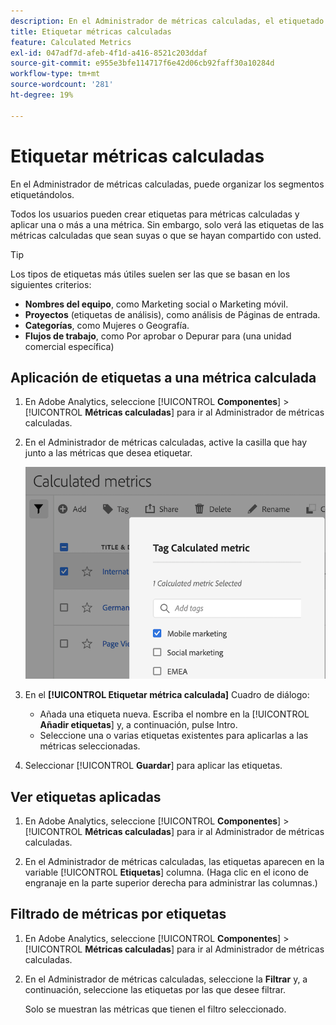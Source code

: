```yaml
---
description: En el Administrador de métricas calculadas, el etiquetado de segmentos le permite organizarlos.
title: Etiquetar métricas calculadas
feature: Calculated Metrics
exl-id: 047adf7d-afeb-4f1d-a416-8521c203ddaf
source-git-commit: e955e3bfe114717f6e42d06cb92faff30a10284d
workflow-type: tm+mt
source-wordcount: '281'
ht-degree: 19%

---
```


# Etiquetar métricas calculadas

En el Administrador de métricas calculadas, puede organizar los segmentos etiquetándolos.

Todos los usuarios pueden crear etiquetas para métricas calculadas y aplicar una o más a una métrica. Sin embargo, solo verá las etiquetas de las métricas calculadas que sean suyas o que se hayan compartido con usted.

>[!TIP]
>
>Los tipos de etiquetas más útiles suelen ser las que se basan en los siguientes criterios:
>
>* **Nombres del equipo**, como Marketing social o Marketing móvil.
>* **Proyectos** (etiquetas de análisis), como análisis de Páginas de entrada.
>* **Categorías**, como Mujeres o Geografía.
>* **Flujos de trabajo**, como Por aprobar o Depurar para (una unidad comercial específica)


## Aplicación de etiquetas a una métrica calculada

1. En Adobe Analytics, seleccione [!UICONTROL **Componentes**] > [!UICONTROL **Métricas calculadas**] para ir al Administrador de métricas calculadas.

1. En el Administrador de métricas calculadas, active la casilla que hay junto a las métricas que desea etiquetar.

   ![](assets/cm_add_tags.png)

1. En el **[!UICONTROL Etiquetar métrica calculada]** Cuadro de diálogo:

   * Añada una etiqueta nueva. Escriba el nombre en la [!UICONTROL **Añadir etiquetas**] y, a continuación, pulse Intro.
   * Seleccione una o varias etiquetas existentes para aplicarlas a las métricas seleccionadas.

1. Seleccionar [!UICONTROL **Guardar**] para aplicar las etiquetas.

## Ver etiquetas aplicadas

1. En Adobe Analytics, seleccione [!UICONTROL **Componentes**] > [!UICONTROL **Métricas calculadas**] para ir al Administrador de métricas calculadas.

1. En el Administrador de métricas calculadas, las etiquetas aparecen en la variable [!UICONTROL **Etiquetas**] columna. (Haga clic en el icono de engranaje en la parte superior derecha para administrar las columnas.)

## Filtrado de métricas por etiquetas

1. En Adobe Analytics, seleccione [!UICONTROL **Componentes**] > [!UICONTROL **Métricas calculadas**] para ir al Administrador de métricas calculadas.

1. En el Administrador de métricas calculadas, seleccione la **Filtrar** y, a continuación, seleccione las etiquetas por las que desee filtrar.

   Solo se muestran las métricas que tienen el filtro seleccionado.
